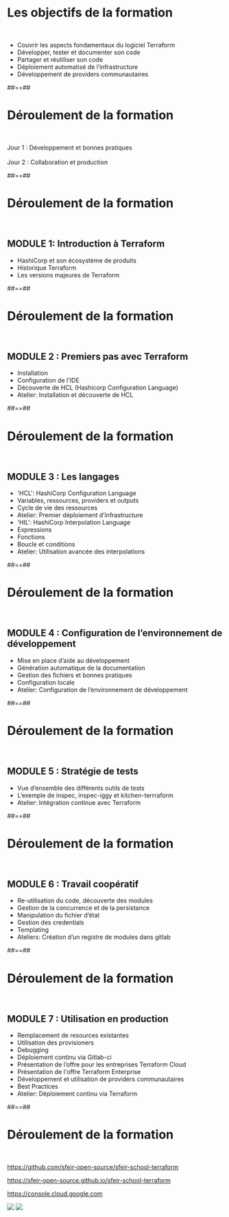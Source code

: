<!-- .slide:  -->

# Les objectifs de la formation

<br/>

* Couvrir les aspects fondamentaux du logiciel Terraform
* Développer, tester et documenter son code
* Partager et réutiliser son code
* Déploiement automatisé de l’infrastructure
* Développement de providers communautaires

##==##
<!-- .slide:  -->
# Déroulement de la formation
<br>

Jour 1 : Développement et bonnes pratiques<br><br>
Jour 2 : Collaboration et production

##==##
<!-- .slide:  -->
# Déroulement de la formation
<br>

## MODULE 1: Introduction à Terraform

* HashiCorp et son écosystème de produits
* Historique Terraform
* Les versions majeures de Terraform

##==##
<!-- .slide:  -->
# Déroulement de la formation
<br>

## MODULE 2 : Premiers pas avec Terraform

* Installation
* Configuration de l'IDE
* Découverte de HCL (Hashicorp Configuration Language)
* Atelier: Installation et découverte de HCL

##==##
<!-- .slide:  -->
# Déroulement de la formation
<br>

## MODULE 3 : Les langages

* 'HCL': HashiCorp Configuration Language
* Variables, ressources, providers et outputs
* Cycle de vie des ressources
* Atelier: Premier déploiement d’infrastructure
* 'HIL': HashiCorp Interpolation Language
* Expressions
* Fonctions
* Boucle et conditions
* Atelier: Utilisation avancée des interpolations

##==##
<!-- .slide:  -->
# Déroulement de la formation
<br>

## MODULE 4 : Configuration de l’environnement de développement

* Mise en place d’aide au développement
* Génération automatique de la documentation
* Gestion des fichiers et bonnes pratiques
* Configuration locale
* Atelier: Configuration de l’environnement de développement

##==##
<!-- .slide:  -->
# Déroulement de la formation
<br>

## MODULE 5 : Stratégie de tests

* Vue d’ensemble des différents outils de tests
* L’exemple de inspec, inspec-iggy et kitchen-terrraform
* Atelier: Intégration continue  avec Terraform

##==##
<!-- .slide:  -->
# Déroulement de la formation
<br>

## MODULE 6 : Travail coopératif
* Re-utilisation du code, découverte des modules
* Gestion de la concurrence et de la persistance
* Manipulation du fichier d’état
* Gestion des credentials
* Templating
* Ateliers: Création d’un registre de modules dans gitlab

##==##
<!-- .slide:  -->
# Déroulement de la formation
<br>

## MODULE 7 : Utilisation en production
* Remplacement de resources existantes
* Utilisation des provisioners
* Debugging
* Déploiement continu via Gitlab-ci
* Présentation de l’offre pour les entreprises Terraform Cloud
* Présentation de l'offre Terraform Enterprise
* Développement et utilisation de providers communautaires
* Best Practices
* Atelier: Déploiement continu via Terraform

##==##
<!-- .slide:  -->
# Déroulement de la formation
<br>

https://github.com/sfeir-open-source/sfeir-school-terraform

https://sfeir-open-source.github.io/sfeir-school-terraform

https://console.cloud.google.com

<div class="flex-row">
<img class="h-400" src="./assets/images/g418fd663c2_0_70.png">
<img class="h-400" src="./assets/images/g418fd663c2_0_72.png">
</div>

